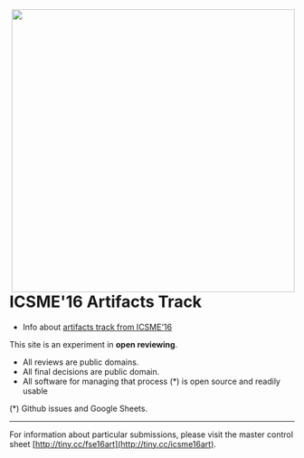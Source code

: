 <img align=right width=500 src="http://s14.postimg.org/xw2u7q235/open_materials_all.png">

# ICSME'16 Artifacts Track

+ Info about [artifacts track from ICSME'16](http://icsme2016.github.io/cfp/artifacts-track.html)

This site is an experiment in **open reviewing**.

- All reviews are public domains.
- All final decisions are public domain.
- All  software for managing that process (*) is open source and readily usable 


(*) Github issues and Google Sheets.

_______
For information about particular submissions, please visit the 
master control sheet [http://tiny.cc/fse16art](http://tiny.cc/icsme16art).
 
